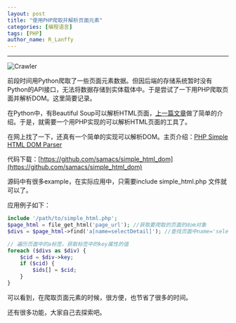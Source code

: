 ```yaml
---
layout: post
title: "使用PHP爬取并解析页面元素"
categories: [编程语言]
tags: [PHP]
author_name: R_Lanffy
---
```

---

![Crawler](http://7xjh09.com1.z0.glb.clouddn.com/blog/Crawler.jpg-Lanffy)

前段时间用Python爬取了一些页面元素数据。但因后端的存储系统暂时没有Python的API接口，无法将数据存储到实体载体中。于是尝试了一下用PHP爬取页面并解析DOM。这里简要记录。

在Python中，有Beautiful Soup可以解析HTML页面，[上一篇文章](2017-07-23-Python-And-BeautifulSoup4.md)做了简单的介绍。于是，就需要一个用PHP实现的可以解析HTML页面的工具了。

在网上找了一下，还真有一个简单的实现可以解析DOM。主页介绍：[PHP Simple HTML DOM Parser](http://microphp.us/plugins/public/microphp_res/simple_html_dom/manual.htm)

代码下载：[https://github.com/samacs/simple_html_dom](https://github.com/samacs/simple_html_dom)

源码中有很多example，在实际应用中，只需要include simple_html.php 文件就可以了。

应用例子如下：

```php
include '/path/to/simple_html.php';
$page_html = file_get_html('page_url'); //获取要爬取的页面的dom对象
$divs = $page_html->find('a[name=selectDetail]'); //查找页面中name='selectDetail' 的a标签

// 遍历页面中的a标签，获取标签中的key属性的值
foreach ($divs as $div) {
    $cid = $div->key;
    if ($cid) {
        $ids[] = $cid;
    }
}
```

可以看到，在爬取页面元素的时候，很方便，也节省了很多的时间。

还有很多功能，大家自己去探索吧。

